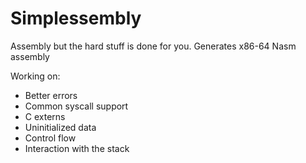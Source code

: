 # Simplessembly
Assembly but the hard stuff is done for you.
Generates x86-64 Nasm assembly

Working on:
- Better errors
- Common syscall support
- C externs
- Uninitialized data
- Control flow
- Interaction with the stack
